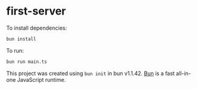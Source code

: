 # first-server

To install dependencies:

```bash
bun install
```

To run:

```bash
bun run main.ts
```

This project was created using `bun init` in bun v1.1.42. [Bun](https://bun.sh) is a fast all-in-one JavaScript runtime.
